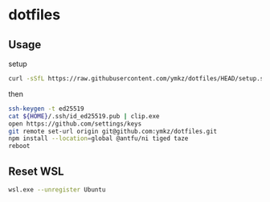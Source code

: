 # dotfiles

## Usage

setup

```sh
curl -sSfL https://raw.githubusercontent.com/ymkz/dotfiles/HEAD/setup.sh | bash
```

then

```sh
ssh-keygen -t ed25519
cat ${HOME}/.ssh/id_ed25519.pub | clip.exe
open https://github.com/settings/keys
git remote set-url origin git@github.com:ymkz/dotfiles.git
npm install --location=global @antfu/ni tiged taze
reboot
```

## Reset WSL

```sh
wsl.exe --unregister Ubuntu
```
